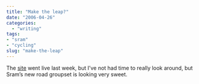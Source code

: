 ```yaml
---
title: "Make the leap?"
date: "2006-04-26"
categories: 
  - "writing"
tags:
- "sram"
- "cycling"
slug: "make-the-leap"
---
```


The [site](https://www.willyoumaketheleap.com/) went live last week, but I’ve not had time to really look around, but Sram’s new road groupset is looking very sweet.
